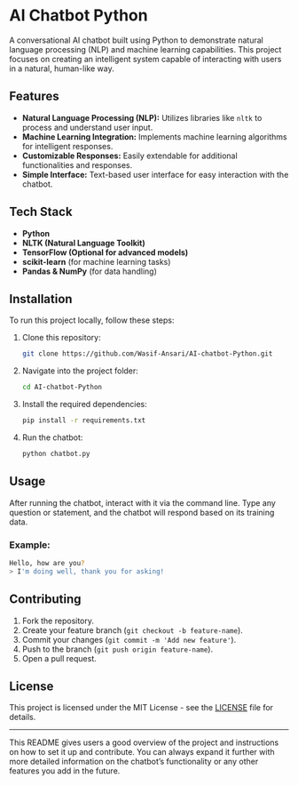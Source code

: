 # AI Chatbot Python

A conversational AI chatbot built using Python to demonstrate natural language processing (NLP) and machine learning capabilities. This project focuses on creating an intelligent system capable of interacting with users in a natural, human-like way.

## Features

- **Natural Language Processing (NLP):** Utilizes libraries like `nltk` to process and understand user input.
- **Machine Learning Integration:** Implements machine learning algorithms for intelligent responses.
- **Customizable Responses:** Easily extendable for additional functionalities and responses.
- **Simple Interface:** Text-based user interface for easy interaction with the chatbot.

## Tech Stack

- **Python**  
- **NLTK (Natural Language Toolkit)**
- **TensorFlow (Optional for advanced models)**
- **scikit-learn** (for machine learning tasks)
- **Pandas & NumPy** (for data handling)

## Installation

To run this project locally, follow these steps:

1. Clone this repository:
    ```bash
    git clone https://github.com/Wasif-Ansari/AI-chatbot-Python.git
    ```

2. Navigate into the project folder:
    ```bash
    cd AI-chatbot-Python
    ```

3. Install the required dependencies:
    ```bash
    pip install -r requirements.txt
    ```

4. Run the chatbot:
    ```bash
    python chatbot.py
    ```

## Usage

After running the chatbot, interact with it via the command line. Type any question or statement, and the chatbot will respond based on its training data.

### Example:

```bash
Hello, how are you?
> I'm doing well, thank you for asking!
```

## Contributing

1. Fork the repository.
2. Create your feature branch (`git checkout -b feature-name`).
3. Commit your changes (`git commit -m 'Add new feature'`).
4. Push to the branch (`git push origin feature-name`).
5. Open a pull request.

## License

This project is licensed under the MIT License - see the [LICENSE](LICENSE) file for details.

---

This README gives users a good overview of the project and instructions on how to set it up and contribute. You can always expand it further with more detailed information on the chatbot’s functionality or any other features you add in the future.
